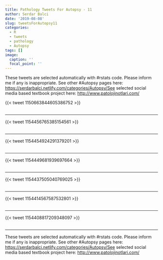 ```yaml
---
title: Pathology Tweets For Autopsy - 11
author: Serdar Balci
date: '2019-08-08'
slug: tweetsForAutopsy11
categories:
  - R
  - tweets
  - pathology
  - Autopsy
tags: []
image:
  caption: ''
  focal_point: ''
---
```



These tweets are selected automatically with #rstats code. Please inform me if any is inappropriate.
See other #Autopsy pages here: https://serdarbalci.netlify.com/categories/Autopsy/See selected social media based textbook project here: http://www.patolojinotlari.com/

{{< tweet 1150663844605386752 >}}
<br>
<br>
<hr>
{{< tweet 1154456765385154561 >}}
<br>
<br>
<hr>
{{< tweet 1154454924291379201 >}}
<br>
<br>
<hr>
{{< tweet 1154449681939697664 >}}
<br>
<br>
<hr>
{{< tweet 1154437505040769025 >}}
<br>
<br>
<hr>
{{< tweet 1154414567587532801 >}}
<br>
<br>
<hr>
{{< tweet 1154408817209348097 >}}
<br>
<br>
<hr>


These tweets are selected automatically with #rstats code. Please inform me if any is inappropriate.
See other #Autopsy pages here: https://serdarbalci.netlify.com/categories/Autopsy/See selected social media based textbook project here: http://www.patolojinotlari.com/
